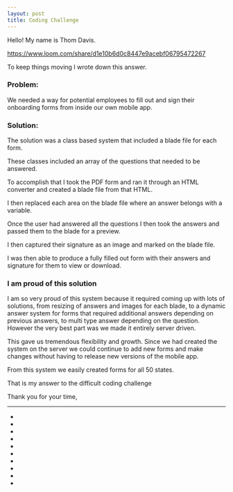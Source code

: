 ```yaml
---
layout: post
title: Coding Challenge
---
```



Hello!
My name is Thom Davis.

https://www.loom.com/share/d1e10b6d0c8447e9acebf06795472267

To keep things moving I wrote down this answer.

### Problem:
We needed a way for potential employees to fill out and sign their onboarding forms from inside our own mobile app.

### Solution:
The solution was a class based system that included a blade file for each form.

These classes included an array of the questions that needed to be answered.

To accomplish that I took the PDF form and ran it through an HTML converter and created a blade file from that HTML.

I then replaced each area on the blade file where an answer belongs with a variable.

Once the user had answered all the questions I then took the answers and passed them to the blade for a preview.

I then captured their signature as an image and marked on the blade file.

I was then able to produce a fully filled out form with their answers and signature for them to view or download.

### I am proud of this solution

I am so very proud of this system because it required coming up with lots of solutions, from resizing of answers
and images for each blade, to a dynamic answer system for forms that required additional answers depending on
previous answers, to multi type answer depending on the question.
However the very best part was we made it entirely server driven.

This gave us tremendous flexibility and growth. Since we had created the system on the server we could continue to add new
forms and make changes without having to release new versions of the mobile app.

From this system we easily created forms for all 50 states.

That is my answer to the difficult coding challenge

Thank you for your time,

























------------
-
-
-
-
-
-
-
-
-
-